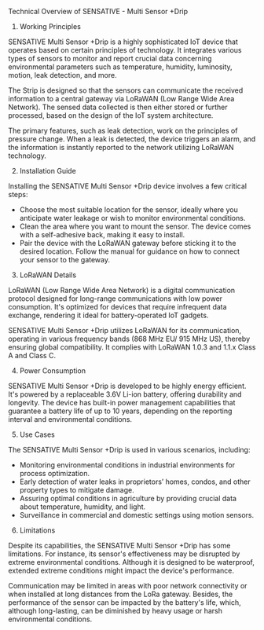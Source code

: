 Technical Overview of SENSATIVE - Multi Sensor +Drip

1. Working Principles

SENSATIVE Multi Sensor +Drip is a highly sophisticated IoT device that operates based on certain principles of technology. It integrates various types of sensors to monitor and report crucial data concerning environmental parameters such as temperature, humidity, luminosity, motion, leak detection, and more. 

The Strip is designed so that the sensors can communicate the received information to a central gateway via LoRaWAN (Low Range Wide Area Network). The sensed data collected is then either stored or further processed, based on the design of the IoT system architecture. 

The primary features, such as leak detection, work on the principles of pressure change. When a leak is detected, the device triggers an alarm, and the information is instantly reported to the network utilizing LoRaWAN technology. 

2. Installation Guide

Installing the SENSATIVE Multi Sensor +Drip device involves a few critical steps:
- Choose the most suitable location for the sensor, ideally where you anticipate water leakage or wish to monitor environmental conditions.
- Clean the area where you want to mount the sensor. The device comes with a self-adhesive back, making it easy to install.
- Pair the device with the LoRaWAN gateway before sticking it to the desired location. Follow the manual for guidance on how to connect your sensor to the gateway.

3. LoRaWAN Details

LoRaWAN (Low Range Wide Area Network) is a digital communication protocol designed for long-range communications with low power consumption. It's optimized for devices that require infrequent data exchange, rendering it ideal for battery-operated IoT gadgets.

SENSATIVE Multi Sensor +Drip utilizes LoRaWAN for its communication, operating in various frequency bands (868 MHz EU/ 915 MHz US), thereby ensuring global compatibility. It complies with LoRaWAN 1.0.3 and 1.1.x Class A and Class C.

4. Power Consumption

SENSATIVE Multi Sensor +Drip is developed to be highly energy efficient. It's powered by a replaceable 3.6V Li-ion battery, offering durability and longevity. The device has built-in power management capabilities that guarantee a battery life of up to 10 years, depending on the reporting interval and environmental conditions.

5. Use Cases

The SENSATIVE Multi Sensor +Drip is used in various scenarios, including:
- Monitoring environmental conditions in industrial environments for process optimization.
- Early detection of water leaks in proprietors’ homes, condos, and other property types to mitigate damage.
- Assuring optimal conditions in agriculture by providing crucial data about temperature, humidity, and light.
- Surveillance in commercial and domestic settings using motion sensors.

6. Limitations

Despite its capabilities, the SENSATIVE Multi Sensor +Drip has some limitations. For instance, its sensor's effectiveness may be disrupted by extreme environmental conditions. Although it is designed to be waterproof, extended extreme conditions might impact the device's performance. 

Communication may be limited in areas with poor network connectivity or when installed at long distances from the LoRa gateway. Besides, the performance of the sensor can be impacted by the battery's life, which, although long-lasting, can be diminished by heavy usage or harsh environmental conditions.